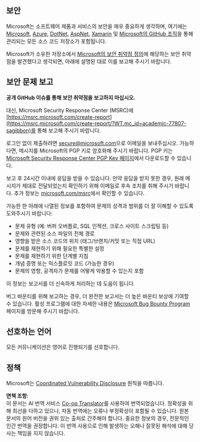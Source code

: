 <!--
CO_OP_TRANSLATOR_METADATA:
{
  "original_hash": "4ecc3bf2e27983d4c780be6f26ee6228",
  "translation_date": "2025-08-23T22:22:11+00:00",
  "source_file": "SECURITY.md",
  "language_code": "ko"
}
-->
## 보안

Microsoft는 소프트웨어 제품과 서비스의 보안을 매우 중요하게 생각하며, 여기에는 [Microsoft](https://github.com/Microsoft), [Azure](https://github.com/Azure), [DotNet](https://github.com/dotnet), [AspNet](https://github.com/aspnet), [Xamarin](https://github.com/xamarin) 및 [Microsoft의 GitHub 조직](https://opensource.microsoft.com/?WT.mc_id=academic-77807-sagibbon)을 통해 관리되는 모든 소스 코드 저장소가 포함됩니다.

Microsoft가 소유한 저장소에서 [Microsoft의 보안 취약점 정의](https://docs.microsoft.com/previous-versions/tn-archive/cc751383(v=technet.10)/?WT.mc_id=academic-77807-sagibbon)에 해당하는 보안 취약점을 발견했다고 생각되면, 아래에 설명된 대로 이를 보고해 주시기 바랍니다.

## 보안 문제 보고

**공개 GitHub 이슈를 통해 보안 취약점을 보고하지 마십시오.**

대신, Microsoft Security Response Center (MSRC)에 [https://msrc.microsoft.com/create-report](https://msrc.microsoft.com/create-report/?WT.mc_id=academic-77807-sagibbon)를 통해 보고해 주시기 바랍니다.

로그인 없이 제출하려면 [secure@microsoft.com](mailto:secure@microsoft.com)으로 이메일을 보내주십시오. 가능하다면, 메시지를 Microsoft의 PGP 키로 암호화해 주시기 바랍니다. PGP 키는 [Microsoft Security Response Center PGP Key 페이지](https://www.microsoft.com/msrc/pgp-key-msrc/?WT.mc_id=academic-77807-sagibbon)에서 다운로드할 수 있습니다.

보고 후 24시간 이내에 응답을 받을 수 있습니다. 만약 응답을 받지 못한 경우, 원래 메시지가 제대로 전달되었는지 확인하기 위해 이메일로 후속 조치를 취해 주시기 바랍니다. 추가 정보는 [microsoft.com/msrc](https://www.microsoft.com/msrc/?WT.mc_id=academic-77807-sagibbon)에서 확인할 수 있습니다.

가능한 한 아래에 나열된 정보를 포함하여 문제의 성격과 범위를 더 잘 이해할 수 있도록 도와주시기 바랍니다:

  * 문제 유형 (예: 버퍼 오버플로, SQL 인젝션, 크로스 사이트 스크립팅 등)
  * 문제와 관련된 소스 파일의 전체 경로
  * 영향을 받은 소스 코드의 위치 (태그/브랜치/커밋 또는 직접 URL)
  * 문제를 재현하기 위해 필요한 특별한 설정
  * 문제를 재현하기 위한 단계별 지침
  * 개념 증명 또는 익스플로잇 코드 (가능한 경우)
  * 문제의 영향, 공격자가 문제를 어떻게 악용할 수 있는지 포함

이 정보는 보고서를 더 신속하게 처리하는 데 도움이 됩니다.

버그 바운티를 위해 보고하는 경우, 더 완전한 보고서는 더 높은 바운티 보상에 기여할 수 있습니다. 활성 프로그램에 대한 자세한 내용은 [Microsoft Bug Bounty Program](https://microsoft.com/msrc/bounty/?WT.mc_id=academic-77807-sagibbon) 페이지를 방문해 주시기 바랍니다.

## 선호하는 언어

모든 커뮤니케이션은 영어로 진행되기를 선호합니다.

## 정책

Microsoft는 [Coordinated Vulnerability Disclosure](https://www.microsoft.com/msrc/cvd/?WT.mc_id=academic-77807-sagibbon) 원칙을 따릅니다.

**면책 조항**:  
이 문서는 AI 번역 서비스 [Co-op Translator](https://github.com/Azure/co-op-translator)를 사용하여 번역되었습니다. 정확성을 위해 최선을 다하고 있으나, 자동 번역에는 오류나 부정확성이 포함될 수 있습니다. 원본 문서의 원어 버전을 권위 있는 출처로 간주해야 합니다. 중요한 정보의 경우, 전문적인 인간 번역을 권장합니다. 이 번역 사용으로 인해 발생하는 오해나 잘못된 해석에 대해 당사는 책임을 지지 않습니다.